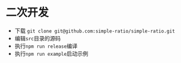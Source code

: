 # 二次开发

- 下载 `git clone git@github.com:simple-ratio/simple-ratio.git`
- 编辑`src`目录的源码
- 执行`npm run release`编译
- 执行`npm run example`启动示例
